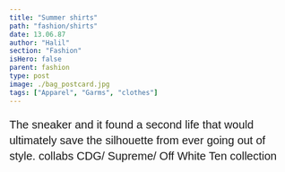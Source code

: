 ```yaml
---
title: "Summer shirts"
path: "fashion/shirts"
date: 13.06.87
author: "Halil"
section: "Fashion"
isHero: false
parent: fashion
type: post
image: ./bag_postcard.jpg
tags: ["Apparel", "Garms", "clothes"]
---
```


<style>

@import url('https://fonts.googleapis.com/css2?family=Marck+Script&display=swap');
@import url('https://fonts.googleapis.com/css2?family=Lato:ital,wght@0,400;0,700;1,400;1,700&display=swap');
@import url('https://fonts.googleapis.com/css2?family=Changa&display=swap');

p {
    font-size: 0.9rem;
    line-height: 1.85rem;
    font-family: 'Lato', sans-serif;
}

ul > li {
    font-size: 0.9rem;
    line-height: 1.45rem;
    letter-spacing: 0.025rem;
    font-family: 'Lato', sans-serif;
}

h4 {
    font-family: Arial, Helvetica, sans-serif;
    font-size: 1.4rem;
    letter-spacing: 0.005rem;
    color: #000000
    padding: 0;
    margin: 10px 0 30px 0;
}

@media (min-width: 768px) {
    p {
        font-size: 1.25rem;
        line-height: 1.75rem;
        font-family: 'Nunito', sans-serif;sans-serif;
    }

    ul > li {
        font-size: 1.2rem;
        line-height: 1.75rem;
        font-family: 'Nunito', sans-serif;sans-serif;
    }

    h4 {
        font-size: 2rem;
    }
}

@media (min-width: 1024px) {
    p {
        font-size: 1.3rem;
        line-height: 1.9rem;
        font-family: 'Nunito', sans-serif;sans-serif;
    }

    ul > li {
        font-size: 1.3rem;
        line-height: 1.9rem;
        font-family: 'Nunito', sans-serif;sans-serif;
    }

    h4 {
        font-size: 2rem;
    }
}

</style>

The sneaker and it found a second life that would ultimately save the silhouette from ever going out of style.
collabs CDG/ Supreme/ Off White Ten collection
